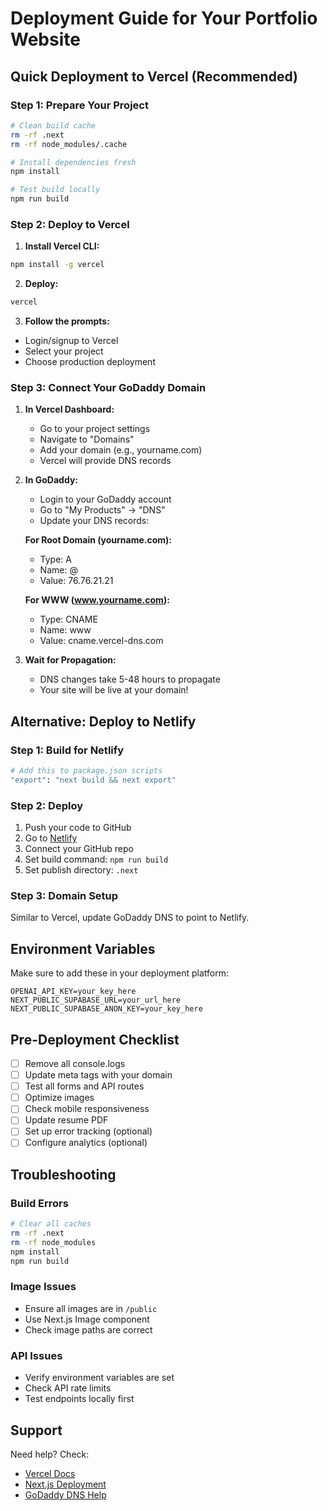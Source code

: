 # Deployment Guide for Your Portfolio Website

## Quick Deployment to Vercel (Recommended)

### Step 1: Prepare Your Project
```bash
# Clean build cache
rm -rf .next
rm -rf node_modules/.cache

# Install dependencies fresh
npm install

# Test build locally
npm run build
```

### Step 2: Deploy to Vercel

1. **Install Vercel CLI:**
```bash
npm install -g vercel
```

2. **Deploy:**
```bash
vercel
```

3. **Follow the prompts:**
- Login/signup to Vercel
- Select your project
- Choose production deployment

### Step 3: Connect Your GoDaddy Domain

1. **In Vercel Dashboard:**
   - Go to your project settings
   - Navigate to "Domains"
   - Add your domain (e.g., yourname.com)
   - Vercel will provide DNS records

2. **In GoDaddy:**
   - Login to your GoDaddy account
   - Go to "My Products" → "DNS"
   - Update your DNS records:

   **For Root Domain (yourname.com):**
   - Type: A
   - Name: @
   - Value: 76.76.21.21

   **For WWW (www.yourname.com):**
   - Type: CNAME
   - Name: www
   - Value: cname.vercel-dns.com

3. **Wait for Propagation:**
   - DNS changes take 5-48 hours to propagate
   - Your site will be live at your domain!

## Alternative: Deploy to Netlify

### Step 1: Build for Netlify
```bash
# Add this to package.json scripts
"export": "next build && next export"
```

### Step 2: Deploy
1. Push your code to GitHub
2. Go to [Netlify](https://netlify.com)
3. Connect your GitHub repo
4. Set build command: `npm run build`
5. Set publish directory: `.next`

### Step 3: Domain Setup
Similar to Vercel, update GoDaddy DNS to point to Netlify.

## Environment Variables

Make sure to add these in your deployment platform:

```
OPENAI_API_KEY=your_key_here
NEXT_PUBLIC_SUPABASE_URL=your_url_here
NEXT_PUBLIC_SUPABASE_ANON_KEY=your_key_here
```

## Pre-Deployment Checklist

- [ ] Remove all console.logs
- [ ] Update meta tags with your domain
- [ ] Test all forms and API routes
- [ ] Optimize images
- [ ] Check mobile responsiveness
- [ ] Update resume PDF
- [ ] Set up error tracking (optional)
- [ ] Configure analytics (optional)

## Troubleshooting

### Build Errors
```bash
# Clear all caches
rm -rf .next
rm -rf node_modules
npm install
npm run build
```

### Image Issues
- Ensure all images are in `/public`
- Use Next.js Image component
- Check image paths are correct

### API Issues
- Verify environment variables are set
- Check API rate limits
- Test endpoints locally first

## Support

Need help? Check:
- [Vercel Docs](https://vercel.com/docs)
- [Next.js Deployment](https://nextjs.org/docs/deployment)
- [GoDaddy DNS Help](https://www.godaddy.com/help/manage-dns-680)